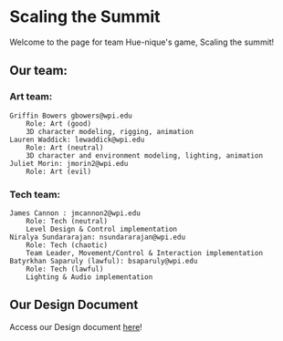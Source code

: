 <head>
    <title> Scaling the Summit </title>
    <link rel="stylesheet" type="text/css" href="style.css"/>
    <meta name="viewport" content="width=device-width, user-scalable=no" />
</head>

# Scaling the Summit 

Welcome to the page for team Hue-nique's game, Scaling the summit! 

## Our team: 

### Art team:

    Griffin Bowers gbowers@wpi.edu
        Role: Art (good) 
        3D character modeling, rigging, animation 
    Lauren Waddick: lewaddick@wpi.edu
        Role: Art (neutral)
        3D character and environment modeling, lighting, animation
    Juliet Morin: jmorin2@wpi.edu 
        Role: Art (evil)

### Tech team: 

    James Cannon : jmcannon2@wpi.edu 
        Role: Tech (neutral)
        Level Design & Control implementation
    Niralya Sundararajan: nsundararajan@wpi.edu 
        Role: Tech (chaotic)
        Team Leader, Movement/Control & Interaction implementation
    Batyrkhan Saparuly (lawful): bsaparuly@wpi.edu 
        Role: Tech (lawful)
        Lighting & Audio implementation

## Our Design Document 
Access our Design document 
<a href="Treatment Document Hue-nique.pdf" download>here</a>!
